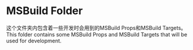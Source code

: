# MSBuild Folder

这个文件夹内包含着一些开发时会用到的MSBuild Props和MSBuild Targets。
This folder contains some MSBuild Props and MSBuild Targets that will be used for development.
